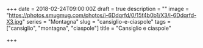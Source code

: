+++
date = 2018-02-24T09:00:00Z
draft = true
description = ""
image = "https://photos.smugmug.com/photos/i-6Ddqrfd/0/15f4b0b1/X3/i-6Ddqrfd-X3.jpg"
series = "Montagna"
slug = "cansiglio-e-ciaspole"
tags = ["cansiglio", "montagna", "ciaspole"]
title = "Cansiglio e ciaspole"

+++


